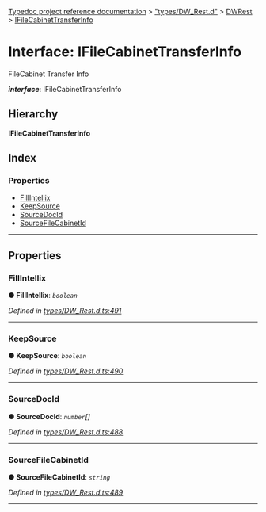[Typedoc project reference documentation](../README.md) > ["types/DW_Rest.d"](../modules/_types_dw_rest_d_.md) > [DWRest](../modules/_types_dw_rest_d_.dwrest.md) > [IFileCabinetTransferInfo](../interfaces/_types_dw_rest_d_.dwrest.ifilecabinettransferinfo.md)

# Interface: IFileCabinetTransferInfo

FileCabinet Transfer Info

*__interface__*: IFileCabinetTransferInfo

## Hierarchy

**IFileCabinetTransferInfo**

## Index

### Properties

* [FillIntellix](_types_dw_rest_d_.dwrest.ifilecabinettransferinfo.md#fillintellix)
* [KeepSource](_types_dw_rest_d_.dwrest.ifilecabinettransferinfo.md#keepsource)
* [SourceDocId](_types_dw_rest_d_.dwrest.ifilecabinettransferinfo.md#sourcedocid)
* [SourceFileCabinetId](_types_dw_rest_d_.dwrest.ifilecabinettransferinfo.md#sourcefilecabinetid)

---

## Properties

<a id="fillintellix"></a>

###  FillIntellix

**● FillIntellix**: *`boolean`*

*Defined in [types/DW_Rest.d.ts:491](https://github.com/DocuWare/REST-Sample-TS/blob/0222c3e/src/types/DW_Rest.d.ts#L491)*

___
<a id="keepsource"></a>

###  KeepSource

**● KeepSource**: *`boolean`*

*Defined in [types/DW_Rest.d.ts:490](https://github.com/DocuWare/REST-Sample-TS/blob/0222c3e/src/types/DW_Rest.d.ts#L490)*

___
<a id="sourcedocid"></a>

###  SourceDocId

**● SourceDocId**: *`number`[]*

*Defined in [types/DW_Rest.d.ts:488](https://github.com/DocuWare/REST-Sample-TS/blob/0222c3e/src/types/DW_Rest.d.ts#L488)*

___
<a id="sourcefilecabinetid"></a>

###  SourceFileCabinetId

**● SourceFileCabinetId**: *`string`*

*Defined in [types/DW_Rest.d.ts:489](https://github.com/DocuWare/REST-Sample-TS/blob/0222c3e/src/types/DW_Rest.d.ts#L489)*

___

